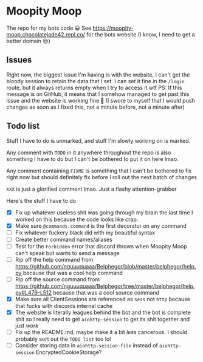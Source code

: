 # Moopity Moop
The repo for my bots code 😀 See https://moopity-moop.chocolatejade42.repl.co/ for the bots website (I know, I need to get a better domain 😒)

## Issues
Right now, the biggest issue I'm having is with the website, I can't get the bloody session to retain the data that I set. I can set it fine in the `/login` route, but it always returns empty when I try to access it wtf
PS: If this message is on GitHub, it means that I somehow managed to get past this issue and the website is working fine 🎉 (I swore to myself that I would push changes as soon as I fixed this, not a minute before, not a minute after)

## Todo list
Stuff I have to do is unmarked, and stuff I'm slowly working on is marked.

Any comment with `TODO` in it anywhere throughout the repo is also something I have to do but I can't be bothered to put it on here lmao.

Any comment containing `FIXME` is something that I can't be bothered to fix right now but should definitely fix before I roll out the next batch of changes

`XXX` is just a glorified comment lmao. Just a flashy attention-grabber

Here's the stuff I have to do
- [x] Fix up whatever useless shit was going through my brain the last time I worked on this because the code looks like crap. 
- [x] Make sure `@commands.command` is the first decorator on any command
- [ ] Fix whatever fuckery black did with my beautiful syntax
- [ ] Create better command names/aliases
- [ ] Test for the `Forbidden` error that discord throws when Moopity Moop can't speak but wants to send a message
- [ ] Rip off the help command from https://github.com/nguuuquaaa/Belphegor/blob/master/belphegor/help.py because that was a cool help command
- [ ] Rip off the source command from https://github.com/nguuuquaaa/Belphegor/tree/master/belphegor/help.py#L479-L512 because that was a cool source command
- [x] Make sure all ClientSessions are referenced as `sess` not `http` because that fucks with discords internal cache
- [x] The website is literally leagues behind the bot and the bot is complete shit so I really need to get `aiohttp-session` to get its shit together and just *work*
- [ ] Fix up the README.md, maybe make it a bit *less* cancerous. I should probably sort out the `TODO list` too lol
- [ ] Consider storing data in `aiohttp-session-file` instead of `aiohttp-session` EncryptedCookieStorage?
